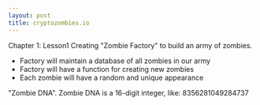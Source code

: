 ```yaml
---
layout: post
title: cryptozombies.io
---
```


Chapter 1: Lesson1
Creating "Zombie Factory" to build an army of zombies.

* Factory will maintain a database of all zombies in our army
* Factory will have a function for creating new zombies
* Each zombie will have a random and unique appearance

"Zombie DNA". Zombie DNA is a 16-digit integer, like:
8356281049284737
